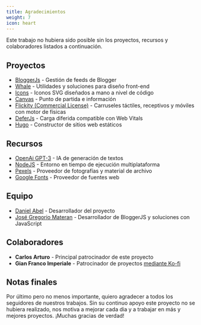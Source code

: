 ```yaml
---
title: Agradecimientos
weight: 7
icon: heart
---
```


Este trabajo no hubiera sido posible sin los proyectos, recursos y colaboradores listados a continuación.

## Proyectos

- [BloggerJs](#next) - Gestión de feeds de Blogger
- [Whale](#next) - Utilidades y soluciones para diseño front-end 
- [Icons](https://icons.zkreations.com/) - Iconos SVG diseñados a mano a nivel de código
- [Canvas](https://github.com/zkreations/canvas) - Punto de partida e información
- [Flickity (Commercial License)](https://flickity.metafizzy.co/) - Carruseles táctiles, receptivos y móviles con motor de físicas
- [DeferJs](https://github.com/shinsenter/defer.js) - Carga diferida compatible con Web Vitals
- [Hugo](https://gohugo.io/) - Constructor de sitios web estáticos

## Recursos

- [OpenAi GPT-3](https://openai.com/) - IA de generación de textos
- [NodeJS](https://nodejs.org/es/) - Entorno en tiempo de ejecución multiplataforma
- [Pexels](https://www.pexels.com/) - Proveedor de fotografías y material de archivo
- [Google Fonts](https://fonts.google.com/) - Proveedor de fuentes web


## Equipo

- [Daniel Abel](https://twitter.com/danieI_abel) - Desarrollador del proyecto
- [José Gregorio Materan](https://twitter.com/reburn_dev) - Desarrollador de BloggerJS y soluciones con JavaScript


## Colaboradores

- **Carlos Arturo** - Principal patrocinador de este proyecto
- **Gian Franco Imperiale** - Patrocinador de proyectos [mediante Ko-fi](https://ko-fi.com/zkreations)

## Notas finales

Por último pero no menos importante, quiero agradecer a todos los seguidores de nuestros trabajos. Sin su continuo apoyo este proyecto no se hubiera realizado, nos motiva a mejorar cada dia y a trabajar en más y mejores proyectos. ¡Muchas gracias de verdad!



